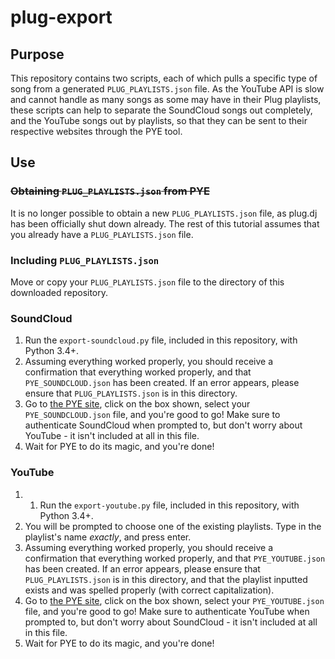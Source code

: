 # plug-export


## Purpose
This repository contains two scripts, each of which pulls a specific type of song from a generated `PLUG_PLAYLISTS.json` file. As the YouTube API is slow and cannot handle as many songs as some may have in their Plug playlists, these scripts can help to separate the SoundCloud songs out completely, and the YouTube songs out by playlists, so that they can be sent to their respective websites through the PYE tool.


## Use

### ~~Obtaining `PLUG_PLAYLISTS.json` from PYE~~
It is no longer possible to obtain a new `PLUG_PLAYLISTS.json` file, as plug.dj has been officially shut down already. The rest of this tutorial assumes that you already have a `PLUG_PLAYLISTS.json` file.

### Including `PLUG_PLAYLISTS.json`
Move or copy your `PLUG_PLAYLISTS.json` file to the directory of this downloaded repository.

### SoundCloud
1. Run the `export-soundcloud.py` file, included in this repository, with Python 3.4+.
2. Assuming everything worked properly, you should receive a confirmation that everything worked properly, and that `PYE_SOUNDCLOUD.json` has been created. If an error appears, please ensure that `PLUG_PLAYLISTS.json` is in this directory.
3. Go to [the PYE site](http://pye.sq10.net/), click on the box shown, select your `PYE_SOUNDCLOUD.json` file, and you're good to go! Make sure to authenticate SoundCloud when prompted to, but don't worry about YouTube - it isn't included at all in this file.
4. Wait for PYE to do its magic, and you're done!

### YouTube
1. 1. Run the `export-youtube.py` file, included in this repository, with Python 3.4+.
2. You will be prompted to choose one of the existing playlists. Type in the playlist's name *exactly*, and press enter.
3. Assuming everything worked properly, you should receive a confirmation that everything worked properly, and that `PYE_YOUTUBE.json` has been created. If an error appears, please ensure that `PLUG_PLAYLISTS.json` is in this directory, and that the playlist inputted exists and was spelled properly (with correct capitalization).
4. Go to [the PYE site](http://pye.sq10.net/), click on the box shown, select your `PYE_YOUTUBE.json` file, and you're good to go! Make sure to authenticate YouTube when prompted to, but don't worry about SoundCloud - it isn't included at all in this file.
4. Wait for PYE to do its magic, and you're done!
